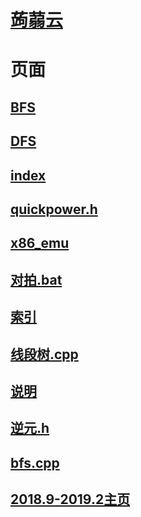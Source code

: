 # [蒟蒻云](http://www.juruoyun.top)
<!-- # [大佬站点](https://llh72221133.github.io)-->

# 页面
## [BFS](index.html?page=BFS.md)
## [DFS](index.html?page=DFS.md)
## [index](index.html?page=index.md)
## [quickpower.h](index.html?page=quickpower.h)
## [x86_emu](index.html?page=x86_emu.md)
## [对拍.bat](index.html?page=对拍.bat)
## [索引](index.html?page=索引.md)
## [线段树.cpp](index.html?page=线段树.cpp)
## [说明](index.html?page=说明.md)
## [逆元.h](index.html?page=逆元.h)
## [bfs.cpp](index.html?page=bfs.cpp)
## [2018.9-2019.2主页](index.html?page=2018.9-2019.2日志.md)
